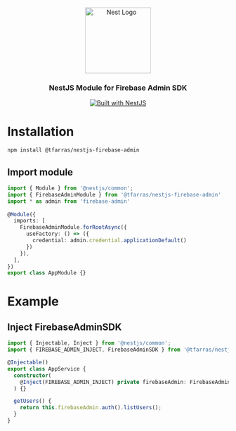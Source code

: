 <h1 align="center"></h1>

<div align="center">
  <a href="http://nestjs.com/" target="_blank">
    <img src="https://nestjs.com/img/logo_text.svg" width="150" alt="Nest Logo" />
  </a>
</div>

<h3 align="center">NestJS Module for Firebase Admin SDK</h3>

<div align="center">
  <a href="https://nestjs.com" target="_blank">
    <img src="https://img.shields.io/badge/built%20with-NestJs-red.svg" alt="Built with NestJS">
  </a>
</div>

# Installation

```bash
npm install @tfarras/nestjs-firebase-admin
```

## Import module

```typescript
import { Module } from '@nestjs/common';
import { FirebaseAdminModule } from '@tfarras/nestjs-firebase-admin'
import * as admin from 'firebase-admin'
 
@Module({
  imports: [
    FirebaseAdminModule.forRootAsync({
      useFactory: () => ({
        credential: admin.credential.applicationDefault()
      })
    }),
  ],
})
export class AppModule {}
```

# Example

## Inject FirebaseAdminSDK

```typescript
import { Injectable, Inject } from '@nestjs/common';
import { FIREBASE_ADMIN_INJECT, FirebaseAdminSDK } from '@tfarras/nestjs-firebase-admin';

@Injectable()
export class AppService {
  constructor(
    @Inject(FIREBASE_ADMIN_INJECT) private firebaseAdmin: FirebaseAdminSDK,
  ) {}

  getUsers() {
    return this.firebaseAdmin.auth().listUsers();
  }
}
```
